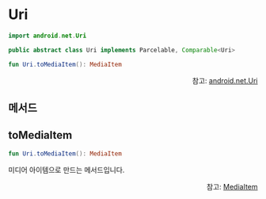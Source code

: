 # Uri

```kotlin
import android.net.Uri
```
```java
public abstract class Uri implements Parcelable, Comparable<Uri>
```
```kotlin
fun Uri.toMediaItem(): MediaItem
```
<div align="right">
참고: <a href="https://developer.android.com/reference/android/net/Uri">android.net.Uri</a>
</div>

## 메서드

## toMediaItem
```kotlin
fun Uri.toMediaItem(): MediaItem
```

미디어 아이템으로 만드는 메서드입니다.

<div align="right">
참고: <a href="https://developer.android.com/reference/androidx/media3/common/MediaItem">MediaItem</a>
</div>
